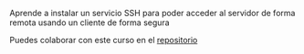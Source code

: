 Aprende a instalar un servicio SSH para poder acceder al servidor de forma remota usando un cliente de forma segura

Puedes colaborar con este curso en el [repositorio](https://github.com/DavidLMS/katacoda-scenarios/tree/master/ssh)
